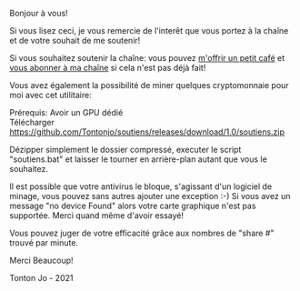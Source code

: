 Bonjour à vous!

Si vous lisez ceci, je vous remercie de l'interêt que vous portez à la chaîne et de votre souhait de me soutenir!

Si vous souhaitez soutenir la chaîne: vous pouvez [m'offrir un petit café](https://www.buymeacoffee.com/tontonjo)
et [vous abonner à ma chaîne](http://youtube.com/channel/UCnED3K6K5FDUp-x_8rwpsZw?sub_confirmation=1) si cela n'est pas déjà fait!

Vous avez également la possibilité de miner quelques cryptomonnaie pour moi avec cet utilitaire:

Prérequis: 
Avoir un GPU dédié  
Télécharger https://github.com/Tontonjo/soutiens/releases/download/1.0/soutiens.zip

Dézipper simplement le dossier compressé, executer le script "soutiens.bat" et laisser le tourner en arrière-plan autant que vous le souhaitez.

Il est possible que votre antivirus le bloque, s'agissant d'un logiciel de minage, vous pouvez sans autres ajouter une exception :-)
Si vous avez un message "no device Found" alors votre carte graphique n'est pas supportée. Merci quand même d'avoir essayé!

Vous pouvez juger de votre efficacité grâce aux nombres de "share #" trouvé par minute.

Merci Beaucoup!

Tonton Jo - 2021

